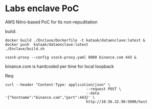 # Labs enclave PoC 
AWS Nitro-based PoC for tls non-repuditation

build: 
```
docker build ./Enclave/Dockerfile -t kataak/dataenclave:latest & docker push  kataak/dataenclave:latest
./Enclave/build.sh

vsock-proxy --config vsock-proxy.yaml 8000 binance.com 443 &
```

binance.com is hardcoded per time for local loopback

Req: 
````
curl --header "Content-Type: application/json" \
                                     --request POST \
                                     --data '{"hostname":"binance.com","port":443}' \
                                     http://10.56.32.98:5000/host
                                     